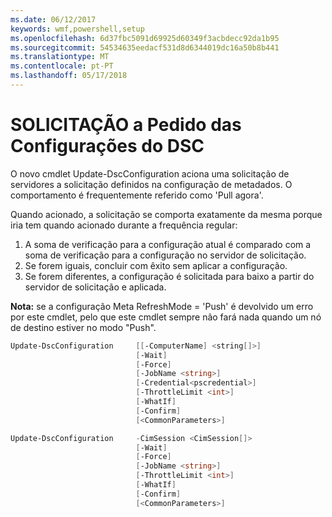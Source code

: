 ```yaml
---
ms.date: 06/12/2017
keywords: wmf,powershell,setup
ms.openlocfilehash: 6d37fbc5091d69925d60349f3acbdecc92da1b95
ms.sourcegitcommit: 54534635eedacf531d8d6344019dc16a50b8b441
ms.translationtype: MT
ms.contentlocale: pt-PT
ms.lasthandoff: 05/17/2018
---
```

# <a name="on-demand-pull-of-dsc-configurations"></a>SOLICITAÇÃO a Pedido das Configurações do DSC

O novo cmdlet Update-DscConfiguration aciona uma solicitação de servidores a solicitação definidos na configuração de metadados. O comportamento é frequentemente referido como 'Pull agora'.


Quando acionado, a solicitação se comporta exatamente da mesma porque iria tem quando acionado durante a frequência regular:

1. A soma de verificação para a configuração atual é comparado com a soma de verificação para a configuração no servidor de solicitação.
2. Se forem iguais, concluir com êxito sem aplicar a configuração.
3. Se forem diferentes, a configuração é solicitada para baixo a partir do servidor de solicitação e aplicada.

**Nota:** se a configuração Meta RefreshMode = 'Push' é devolvido um erro por este cmdlet, pelo que este cmdlet sempre não fará nada quando um nó de destino estiver no modo "Push".

```powershell
Update-DscConfiguration     [[-ComputerName] <string[]>]
                            [-Wait]
                            [-Force]
                            [-JobName <string>]
                            [-Credential<pscredential>]
                            [-ThrottleLimit <int>]
                            [-WhatIf]
                            [-Confirm]
                            [<CommonParameters>]

Update-DscConfiguration     -CimSession <CimSession[]>
                            [-Wait]
                            [-Force]
                            [-JobName <string>]
                            [-ThrottleLimit <int>]
                            [-WhatIf]
                            [-Confirm]
                            [<CommonParameters>]
```
